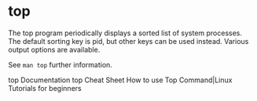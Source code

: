 # top

The top program periodically displays a sorted list of system processes.  The default sorting key is pid, but other keys can be used instead.  Various output options are available.

See `man top` further information.

<BadgeLink badgeText='Official Documentation' colorScheme='blue' href='https://man7.org/linux/man-pages/man1/top.1.html'>top Documentation</BadgeLink>
<BadgeLink badgeText='Read' colorScheme='yellow' href='https://gist.github.com/ericandrewlewis/4983670c508b2f6b181703df43438c37'>top Cheat Sheet</BadgeLink>
<BadgeLink badgeText='Watch' colorScheme='blue' href='https://www.youtube.com/watch?v=tAe3MPh5sNg'>How to use Top Command|Linux Tutorials for beginners</BadgeLink>
